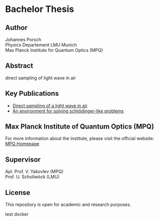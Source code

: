 # Bachelor Thesis

## Author
Johannes Porsch  
Physics Departement LMU Munich  
Max Planck Institute for Quantum Optics (MPQ)

## Abstract
direct sampling of light wave in air

## Key Publications
- [Direct sampling of a light wave in air](https://doi.org/10.1364/OPTICA.5.000402)
- [An environment for solving schrödinger-like problems](www.google.de)

## Max Planck Institute of Quantum Optics (MPQ)
For more information about the institute, please visit the official website:
[MPQ Homepage](https://www.mpq.mpg.de)

## Supervisor
Apl. Prof. V. Yakovlev (MPQ)  
Prof. U. Schollwöck (LMU)

## License
This repository is open for academic and research purposes. 


test docker